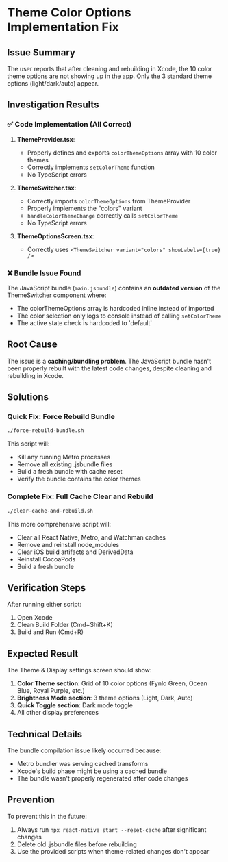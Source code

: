 # Theme Color Options Implementation Fix

## Issue Summary
The user reports that after cleaning and rebuilding in Xcode, the 10 color theme options are not showing up in the app. Only the 3 standard theme options (light/dark/auto) appear.

## Investigation Results

### ✅ Code Implementation (All Correct)
1. **ThemeProvider.tsx**: 
   - Properly defines and exports `colorThemeOptions` array with 10 color themes
   - Correctly implements `setColorTheme` function
   - No TypeScript errors

2. **ThemeSwitcher.tsx**:
   - Correctly imports `colorThemeOptions` from ThemeProvider
   - Properly implements the "colors" variant
   - `handleColorThemeChange` correctly calls `setColorTheme`
   - No TypeScript errors

3. **ThemeOptionsScreen.tsx**:
   - Correctly uses `<ThemeSwitcher variant="colors" showLabels={true} />`

### ❌ Bundle Issue Found
The JavaScript bundle (`main.jsbundle`) contains an **outdated version** of the ThemeSwitcher component where:
- The colorThemeOptions array is hardcoded inline instead of imported
- The color selection only logs to console instead of calling `setColorTheme`
- The active state check is hardcoded to 'default'

## Root Cause
The issue is a **caching/bundling problem**. The JavaScript bundle hasn't been properly rebuilt with the latest code changes, despite cleaning and rebuilding in Xcode.

## Solutions

### Quick Fix: Force Rebuild Bundle
```bash
./force-rebuild-bundle.sh
```
This script will:
- Kill any running Metro processes
- Remove all existing .jsbundle files
- Build a fresh bundle with cache reset
- Verify the bundle contains the color themes

### Complete Fix: Full Cache Clear and Rebuild
```bash
./clear-cache-and-rebuild.sh
```
This more comprehensive script will:
- Clear all React Native, Metro, and Watchman caches
- Remove and reinstall node_modules
- Clear iOS build artifacts and DerivedData
- Reinstall CocoaPods
- Build a fresh bundle

## Verification Steps
After running either script:
1. Open Xcode
2. Clean Build Folder (Cmd+Shift+K)
3. Build and Run (Cmd+R)

## Expected Result
The Theme & Display settings screen should show:
1. **Color Theme section**: Grid of 10 color options (Fynlo Green, Ocean Blue, Royal Purple, etc.)
2. **Brightness Mode section**: 3 theme options (Light, Dark, Auto)
3. **Quick Toggle section**: Dark mode toggle
4. All other display preferences

## Technical Details
The bundle compilation issue likely occurred because:
- Metro bundler was serving cached transforms
- Xcode's build phase might be using a cached bundle
- The bundle wasn't properly regenerated after code changes

## Prevention
To prevent this in the future:
1. Always run `npx react-native start --reset-cache` after significant changes
2. Delete old .jsbundle files before rebuilding
3. Use the provided scripts when theme-related changes don't appear